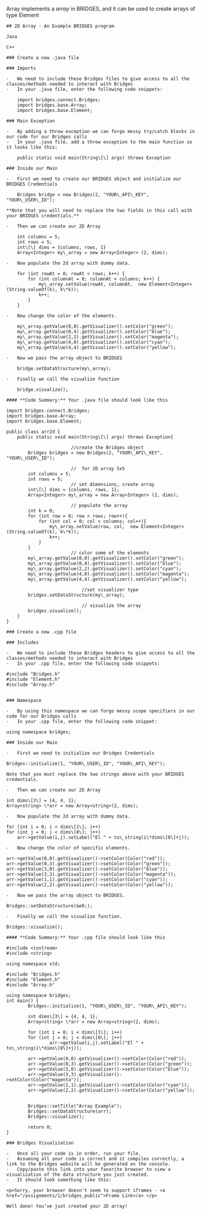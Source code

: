 Array<E> implements a _array_ in BRIDGES, and it can be used to create arrays of type Element<E>

	## 2D Array - An Example BRIDGES program
	
	Java
	
	C++
	
	### Create a new .java file
	
	### Imports
	
	-   We need to include these Bridges files to give access to all the classes/methods needed to interact with Bridges
	-   In your .java file, enter the following code snippets:
	
		import bridges.connect.Bridges;
		import bridges.base.Array;
		import bridges.base.Element;
	
	### Main Exception
	
	-   By adding a throw exception we can forgo messy try/catch blocks in our code for our Bridges calls
	-   In your .java file, add a throw exception to the main function so it looks like this:
	
		public static void main(String\[\] args) throws Exception
	
	### Inside our Main
	
	-   First we need to create our BRIDGES object and initialize our BRIDGES Credentials
	
		Bridges bridge = new Bridges(2, "YOUR\_API\_KEY", "YOUR\_USER\_ID");
	
	**Note that you will need to replace the two fields in this call with your BRIDGES credentials.**
	
	-   Then we can create our 2D Array
	
		int columns = 5;
		int rows = 5;
		int\[\] dims = {columns, rows, 1}
		Array<Integer> my\_array = new Array<Integer> (2, dims);
	
	-   Now populate the 2d array with dummy data.
	
		for (int rowAt = 0; rowAt < rows; k++) {
			for (int columnAt = 0; columnAt < columns; k++) {
				my\_array.setValue(rowAt, columnAt,  new Element<Integer>(String.valueOf(k), k\*k));
				k++;
			}
		}
	
	-   Now change the color of the elements.
	
		my\_array.getValue(0,0).getVisualizer().setColor("green");
		my\_array.getValue(0,4).getVisualizer().setColor("blue");
		my\_array.getValue(2,2).getVisualizer().setColor("magenta");
		my\_array.getValue(4,0).getVisualizer().setColor("cyan");
		my\_array.getValue(4,4).getVisualizer().setColor("yellow");
	
	-   Now we pass the array object to BRIDGES
	
		bridge.setDataStructure(my\_array);
	
	-   Finally we call the visualize function
	
		bridge.visualize();
	
	#### **Code Summary:** Your .java file should look like this
	
	import bridges.connect.Bridges;
	import bridges.base.Array;
	import bridges.base.Element;
	
	public class arr2d {
		public static void main(String\[\] args) throws Exception{
	
							//create the Bridges object
			Bridges bridges = new Bridges(2, "YOUR\_API\_KEY", "YOUR\_USER\_ID");
	
							//  for 2D array 5x5
			int columns = 5;
			int rows = 5;
							// set dimensions, create array
			int\[\] dims = {columns, rows, 1};
			Array<Integer> my\_array = new Array<Integer> (2, dims);
	
							// populate the array
			int k = 0;
			for (int row = 0; row < rows; row++){
				for (int col = 0; col < columns; col++){
					my\_array.setValue(row, col,  new Element<Integer>(String.valueOf(k), k\*k));
					k++;
				}
			}
							// color some of the elements
			my\_array.getValue(0,0).getVisualizer().setColor("green");
			my\_array.getValue(0,4).getVisualizer().setColor("blue");
			my\_array.getValue(2,2).getVisualizer().setColor("cyan");
			my\_array.getValue(4,0).getVisualizer().setColor("magenta");
			my\_array.getValue(4,4).getVisualizer().setColor("yellow");
	
								//set visualizer type
			bridges.setDataStructure(my\_array);
	
								// visualize the array
			bridges.visualize();
		}
	}
	
	### Create a new .cpp file
	
	### Includes
	
	-   We need to include these Bridges headers to give access to all the classes/methods needed to interact with Bridges
	-   In your .cpp file, enter the following code snippets:
	
	#include "Bridges.h"
	#include "Element.h"
	#include "Array.h"
					
	
	### Namespace
	
	-   By using this namespace we can forgo messy scope specifiers in our code for our Bridges calls
	-   In your .cpp file, enter the following code snippet:
	
	using namespace bridges;
	
	### Inside our Main
	
	-   First we need to initialize our Bridges Credentials
	
	Bridges::initialize(1, "YOUR\_USER\_ID", "YOUR\_API\_KEY");
	
	Note that you must replace the two strings above with your BRIDGES credentials.
	
	-   Then we can create our 2D Array
	
	int dims\[3\] = {4, 4, 1};
	Array<string> \*arr = new Array<string>(2, dims);
	
	-   Now populate the 2d array with dummy data.
	
	for (int i = 0; i < dims\[1\]; i++)
	for (int j = 0; j < dims\[0\]; j++)
		arr->getValue(i,j).setLabel("El " + to\_string(i\*dims\[0\]+j));
	
	-   Now change the color of specific elements.
	
	arr->getValue(0,0).getVisualizer()->setColor(Color("red"));
	arr->getValue(0,3).getVisualizer()->setColor(Color("green"));
	arr->getValue(3,0).getVisualizer()->setColor(Color("blue"));
	arr->getValue(3,3).getVisualizer()->setColor(Color("magenta"));
	arr->getValue(1,1).getVisualizer()->setColor(Color("cyan"));
	arr->getValue(2,2).getVisualizer()->setColor(Color("yellow"));
	
	-   Now we pass the array object to BRIDGES.
	
	Bridges::setDataStructure(&e0;);
	
	-   Finally we call the visualize function.
	
	Bridges::visualize();
	
	#### **Code Summary:** Your .cpp file should look like this
	
	#include <iostream>
	#include <string>
	
	using namespace std;
	
	#include "Bridges.h"
	#include "Element.h"
	#include "Array.h"
	
	using namespace bridges;
	int main() {
			Bridges::initialize(1, "YOUR\_USER\_ID", "YOUR\_API\_KEY");
	
			int dims\[3\] = {4, 4, 1};
			Array<string> \*arr = new Array<string>(2, dims);
	
			for (int i = 0; i < dims\[1\]; i++)
			for (int j = 0; j < dims\[0\]; j++)
					arr->getValue(i,j).setLabel("El " + to\_string(i\*dims\[0\]+j));
	
			arr->getValue(0,0).getVisualizer()->setColor(Color("red"));
			arr->getValue(0,3).getVisualizer()->setColor(Color("green"));
			arr->getValue(3,0).getVisualizer()->setColor(Color("blue"));
			arr->getValue(3,3).getVisualizer()->setColor(Color("magenta"));
			arr->getValue(1,1).getVisualizer()->setColor(Color("cyan"));
			arr->getValue(2,2).getVisualizer()->setColor(Color("yellow"));
	
	
			Bridges::setTitle("Array Example");
			Bridges::setDataStructure(arr);
			Bridges::visualize();
	
			return 0;
	}
	
	### Bridges Visualization
	
	-   Once all your code is in order, run your file.
	-   Assuming all your code is correct and it compiles correctly, a link to the Bridges website will be generated on the console.
	-   Copy/paste this link into your favorite browser to view a visualization of the data structure you just created.
	-   It should look something like this:
	
	<p>Sorry, your browser doesn't seem to support iframes - <a href="/assignments/1/bridges_public">Frame Link</a> </p>
	
	Well done! You’ve just created your 2D array!